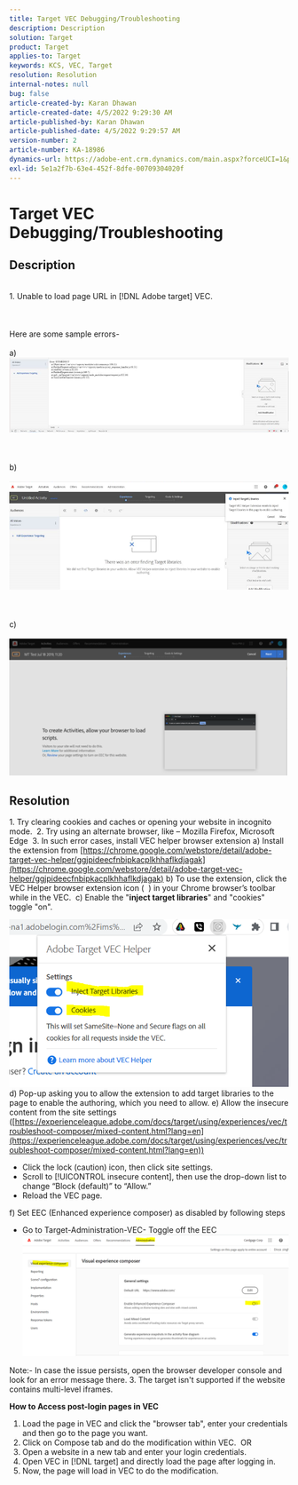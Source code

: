 ```yaml
---
title: Target VEC Debugging/Troubleshooting
description: Description
solution: Target
product: Target
applies-to: Target
keywords: KCS, VEC, Target
resolution: Resolution
internal-notes: null
bug: false
article-created-by: Karan Dhawan
article-created-date: 4/5/2022 9:29:30 AM
article-published-by: Karan Dhawan
article-published-date: 4/5/2022 9:29:57 AM
version-number: 2
article-number: KA-18986
dynamics-url: https://adobe-ent.crm.dynamics.com/main.aspx?forceUCI=1&pagetype=entityrecord&etn=knowledgearticle&id=ec1691de-c2b4-ec11-983f-000d3a5d0d73
exl-id: 5e1a2f7b-63e4-452f-8dfe-00709304020f
---
```

# Target VEC Debugging/Troubleshooting

## Description

<br>1. Unable to load page URL in [!DNL Adobe target] VEC. <br><br> <br><br>Here are some sample errors- <br><br>a) ![](assets/___f81691de-c2b4-ec11-983f-000d3a5d0d73___.png)<br><br> <br><br>b)<br><br>![](assets/___071791de-c2b4-ec11-983f-000d3a5d0d73___.png)<br><br> <br><br>c)<br><br>![](assets/___0a1791de-c2b4-ec11-983f-000d3a5d0d73___.png)<br>

## Resolution


1. Try clearing cookies and caches or opening your website in incognito mode. 
2. Try using an alternate browser, like – Mozilla Firefox, Microsoft Edge 
3. In such error cases, install VEC helper browser extension
a) Install the extension from [https://chrome.google.com/webstore/detail/adobe-target-vec-helper/ggjpideecfnbipkacplkhhaflkdjagak](https://chrome.google.com/webstore/detail/adobe-target-vec-helper/ggjpideecfnbipkacplkhhaflkdjagak)
b) To use the extension, click the VEC Helper browser extension icon (  ) in your Chrome browser’s toolbar while in the VEC. 
c) Enable the "<b>inject target libraries</b>" and "cookies" toggle "on".

![](assets/92bf52bf-21ab-ec11-983f-000d3a349523.png)
d) Pop-up asking you to allow the extension to add target libraries to the page to enable the authoring, which you need to allow.
e) Allow the insecure content from the site settings ([https://experienceleague.adobe.com/docs/target/using/experiences/vec/troubleshoot-composer/mixed-content.html?lang=en](https://experienceleague.adobe.com/docs/target/using/experiences/vec/troubleshoot-composer/mixed-content.html?lang=en))

- Click the lock (caution) icon, then click site settings.
- Scroll to [!UICONTROL insecure content], then use the drop-down list to change “Block (default)” to “Allow.”
- Reload the VEC page.


f) Set EEC (Enhanced experience composer) as disabled by following steps

- Go to Target-Administration-VEC- Toggle off the EEC![](assets/90fdfd56-26ab-ec11-983f-000d3a349523.png)


Note:- In case the issue persists, open the browser developer console and look for an error message there.
3. The target isn't supported if the website contains multi-level iframes. 


<b>How to Access post-login pages in VEC</b>
1. Load the page in VEC and click the "browser tab", enter your credentials and then go to the page you want. 
2. Click on Compose tab and do the modification within VEC. 
   OR
1. Open a website in a new tab and enter your login credentials.
2. Open VEC in [!DNL target] and directly load the page after logging in. 
3. Now, the page will load in VEC to do the modification.

